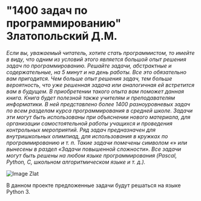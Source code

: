 # **"1400 задач по программированию" Златопольский Д.М.**

*Если вы, уважаемый читатель, хотите стать программистом, то
имейте в  виду, что одним из условий этого является большой
опыт решения задач по программированию. Решайте задачи,
абстрактные и  содержательные, на 5 минут и  на день работы.
Все это обязательно вам пригодится. Чем больше опыт решения
задач, тем больше вероятность, что уже решенная задача или аналогичная ей встретится вам в  будущем. В  приобретении такого
опыта вам поможет данная книга.
Книга будет полезной также учителям и  преподавателям информатики. В  ней представлено более 1400 разноуровневых задач по всем разделам курса программирования в  средней школе. Задачи эти могут быть использованы при объяснении нового
материала, для организации самостоятельной работы учащихся
и  проведения контрольных мероприятий. Ряд задач предназначен для внутришкольных олимпиад, для использования в  кружках по программированию и т. п. Такие задачи помечены символом «*» *или вынесены в раздел «Задачи повышенной сложности».
Все задачи могут быть решены на любом языке программирования (Pascal, Python, С, школьном алгоритмическом языке
и т. д.).*

![Image Zlat](https://coderoll.net/uploads/posts/2020-09/1600779954_1400.jpg)

В данном проекте предложенные задачи будут решаться на языке Python 3.

